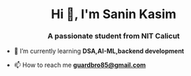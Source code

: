 <h1 align="center">Hi 👋, I'm Sanin Kasim</h1>
<h3 align="center">A passionate student from NIT Calicut</h3>

- 🌱 I’m currently learning **DSA,AI-ML,backend development**

- 📫 How to reach me **guardbro85@gmail.com**

